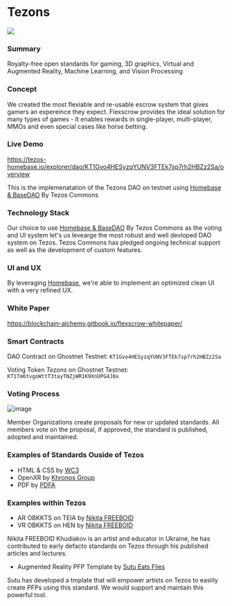 # Tezons
[![](https://img.shields.io/badge/license-MIT-brightgreen)](LICENSE)

### Summary
Royalty-free open standards for gaming, 3D graphics, Virtual and Augmented Reality, Machine Learning, and Vision Processing

### Concept
We created the most flexiable and re-usable escrow system that gives gamers an expereince they expect. Flexscrow provides the ideal solution for many types of games - It enables rewards in single-player, multi-player, MMOs and even special cases like horse betting.

### Live Demo

https://tezos-homebase.io/explorer/dao/KT1Gvo4HESyzqYUNV3FTEk7sp7rh2HBZz2Sa/overview

This is the implemenatation of the Tezons DAO on testnet using [Homebase & BaseDAO](https://github.com/tezos-commons/baseDAO) By Tezos Commons

### Technology Stack

Our choice to use [Homebase & BaseDAO](https://github.com/tezos-commons/baseDAO) By Tezos Commons as the voting and UI system let's us levearge the most robust and well devloped DAO system on Tezos. Tezos Commons has pledged ongoing technical support as well as the development of custom features.  

### UI and UX

By leveraging [Homebase](https://github.com/tezos-commons/baseDAO), we're able to implement an optimized clean UI with a very refined UX. 

### White Paper

https://blockchain-alchemy.gitbook.io/flexscrow-whitepaper/

### Smart Contracts

DAO Contract on Ghostnet Testnet: `KT1Gvo4HESyzqYUNV3FTEk7sp7rh2HBZz2Sa`

Voting Token *Tezons* on Ghostnet Testnet: `KT1Tm6tvgoWttT3tayTNZjWR1K9XnUPG4J8x`


### Voting Process
![image](https://user-images.githubusercontent.com/2120817/205527493-297be29c-00fd-4113-8863-d0c2608f2052.png)

Member Organizations create proposals for new or updated standards. All members vote on the proposal, if approved, the standard is published, adopted and maintained. 

### Examples of Standards Ouside of Tezos
- HTML & CSS by [WC3](https://www.w3.org/)
- OpenXR by [Khronos Group](https://www.khronos.org/)
- PDF by [PDFA](https://www.pdfa.org/)

### Examples within Tezos
- AR OBKKTS on TEIA by [Nikita FREEBOID](https://www.freeboid.com/xrobjkts-at-hen/)
- VR OBKKTS on HEN by [Nikita FREEBOID](https://www.freeboid.com/vr-objkts-for-hen/)

Nikita FREEBOID Khudiakov is an artist and educator in Ukraine, he has contributed to early defacto standards on Tezos through his published articles and lectures.

- Augmented Reality PFP Template by [Sutu Eats Flies](https://www.sutueatsflies.com/)

Sutu has developed a tmplate that will empower artists on Tezos to easlily create PFPs using this standard. We would support and maintain this powerful tool.



